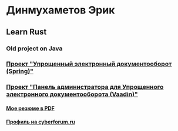 <h1>Динмухаметов Эрик</h1>
<h2>Learn Rust</h2>

<h3>Old project on Java</h3>  
  
### [Проект "Упрощенный электронный документооборот (Spring)"](https://github.com/DJ-UKOL/ECM)
### [Проект "Панель администратора для Упрощенного электронного документооборота (Vaadin)"](https://github.com/DJ-UKOL/Admin-panel)
  
#### [Мое резюме в PDF](https://github.com/DJ-UKOL/DJ-UKOL/raw/main/Resume_JAVA.pdf)

#### [Профиль на cyberforum.ru](https://www.cyberforum.ru/members/51457.html)

